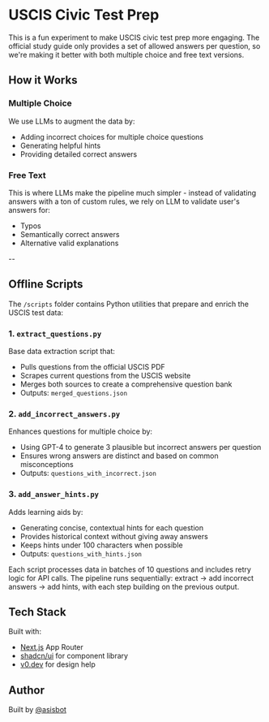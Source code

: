 # USCIS Civic Test Prep

This is a fun experiment to make USCIS civic test prep more engaging. The official study guide only provides a set of allowed answers per question, so we're making it better with both multiple choice and free text versions.

## How it Works

### Multiple Choice
We use LLMs to augment the data by:
- Adding incorrect choices for multiple choice questions
- Generating helpful hints
- Providing detailed correct answers

### Free Text
This is where LLMs make the pipeline much simpler - instead of validating answers with a ton of custom rules, we rely on LLM to validate user's answers for:
- Typos
- Semantically correct answers
- Alternative valid explanations

--

## Offline Scripts 

The `/scripts` folder contains Python utilities that prepare and enrich the USCIS test data:

### 1. `extract_questions.py`
Base data extraction script that:
- Pulls questions from the official USCIS PDF
- Scrapes current questions from the USCIS website
- Merges both sources to create a comprehensive question bank
- Outputs: `merged_questions.json`

### 2. `add_incorrect_answers.py`
Enhances questions for multiple choice by:
- Using GPT-4 to generate 3 plausible but incorrect answers per question
- Ensures wrong answers are distinct and based on common misconceptions
- Outputs: `questions_with_incorrect.json`

### 3. `add_answer_hints.py`
Adds learning aids by:
- Generating concise, contextual hints for each question
- Provides historical context without giving away answers
- Keeps hints under 100 characters when possible
- Outputs: `questions_with_hints.json`

Each script processes data in batches of 10 questions and includes retry logic for API calls. The pipeline runs sequentially: extract → add incorrect answers → add hints, with each step building on the previous output.

## Tech Stack

Built with:
- [Next.js](https://nextjs.org) App Router
- [shadcn/ui](https://ui.shadcn.com/) for component library
- [v0.dev](https://v0.dev/) for design help


## Author

Built by [@asisbot](https://github.com/asisbot)

